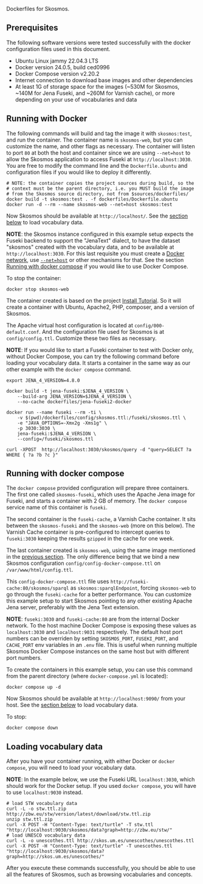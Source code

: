 Dockerfiles for Skosmos.

## Prerequisites

The following software versions were tested successfully with
the docker configuration files used in this document.

- Ubuntu Linux jammy 22.04.3 LTS
- Docker version 24.0.5, build ced0996
- Docker Compose version v2.20.2
- Internet connection to download base images and other dependencies
- At least 1G of storage space for the images (~530M for Skosmos,
  ~140M for Jena Fuseki, and ~260M for Varnish cache), or more
  depending on your use of vocabularies and data

## Running with Docker

The following commands will build and tag the image it with `skosmos:test`,
and run the container. The container name is `skosmos-web`, but you can customize
the name, and other flags as necessary. The container will listen to port
`80` at both the host and container since we are using `--net=host` to allow the
Skosmos application to access Fuseki at `http://localhost:3030`. You are free to
modify the command line and the `Dockerfile.ubuntu` and configuration files if you
would like to deploy it differently.

    # NOTE: the container copies the project sources during build, so the
    # context must be the parent directory, i.e. you MUST build the image
    # from the Skosmos source directory, not from $sources/dockerfiles/
    docker build -t skosmos:test . -f dockerfiles/Dockerfile.ubuntu
    docker run -d --rm --name skosmos-web --net=host skosmos:test

Now Skosmos should be available at `http://localhost/`. See the
[section below](#loading-vocabulary-data) to load vocabulary data.

**NOTE**: the Skosmos instance configured in this example setup expects the Fuseki
backend to support the "JenaText" dialect, to have the dataset "skosmos" created
with the vocabulary data, and to be available at `http://localhost:3030`.
For this last requisite you must create a
[Docker network](https://docs.docker.com/network/network-tutorial-standalone/),
use [`--net=host`](https://docs.docker.com/network/host/) or other mechanisms for
that. See the section [Running with docker compose](#running-with-docker-compose)
if you would like to use Docker Compose.

To stop the container:

    docker stop skosmos-web

The container created is based on the project
[Install Tutorial](https://github.com/NatLibFi/Skosmos/wiki/InstallTutorial).
So it will create a container with Ubuntu, Apache2, PHP, composer, and a version
of Skosmos.

The Apache virtual host configuration is located at `config/000-default.conf`. And
the configuration file used for Skosmos is at `config/config.ttl`. Customize these
two files as necessary.

**NOTE**: If you would like to start a Fuseki container to test with Docker only,
without Docker Compose, you can try the following command before loading your
vocabulary data. It starts a container in the same way as our other example with
the `docker compose` command.

    export JENA_4_VERSION=4.8.0

    docker build -t jena-fuseki:$JENA_4_VERSION \
        --build-arg JENA_VERSION=$JENA_4_VERSION \
        --no-cache dockerfiles/jena-fuseki2-docker

    docker run --name fuseki --rm -ti \
        -v $(pwd)/dockerfiles/config/skosmos.ttl:/fuseki/skosmos.ttl \
        -e "JAVA_OPTIONS=-Xmx2g -Xms1g" \
        -p 3030:3030 \
        jena-fuseki:$JENA_4_VERSION \
        --config=/fuseki/skosmos.ttl

    curl -XPOST  http://localhost:3030/skosmos/query -d "query=SELECT ?a WHERE { ?a ?b ?c }"

## Running with docker compose

The `docker compose` provided configuration will prepare three containers.
The first one called `skosmos-fuseki`, which uses the Apache Jena
image for Fuseki, and starts a container with 2 GB of memory. The
`docker compose` service name of this container is `fuseki`.

The second container is the `fuseki-cache`, a Varnish Cache container. It sits
between the `skosmos-fuseki` and the `skosmos-web` (more on this below). The
Varnish Cache container is pre-configured to intercept queries to `fuseki:3030`
keeping the results `gzipped` in the cache for one week.

The last container created is `skosmos-web`, using the same image mentioned
in the [previous section](#running-with-docker). The only difference being
that we bind a new Skosmos configuration `config/config-docker-compose.ttl`
on `/var/www/html/config.ttl`.

This `config-docker-compose.ttl` file uses `http://fuseki-cache:80/skosmos/sparql`
as `skosmos:sparqlEndpoint`, forcing `skosmos-web` to go through the `fuseki-cache`
for a better performance. You can customize this example setup to start Skosmos
pointing to any other existing Apache Jena server, preferably with the Jena Text
extension.

**NOTE**: `fuseki:3030` and `fuseki-cache:80` are from the internal Docker network.
To the host machine Docker Compose is exposing these values as `localhost:3030`
and `localhost:9031` respectively. The default host port numbers can be overriden
by setting `SKOSMOS_PORT`, `FUSEKI_PORT`, and `CACHE_PORT` env variables in an
`.env` file. This is useful when running multiple Skosmos Docker Compose instances
on the same host but with different port numbers.

To create the containers in this example setup, you can use this command
from the parent directory (where `docker-compose.yml` is located):

    docker compose up -d

Now Skosmos should be available at `http://localhost:9090/` from your
host. See the [section below](#loading-vocabulary-data) to load vocabulary data.

To stop:

    docker compose down

## Loading vocabulary data

After you have your container running, with either Docker or `docker compose`,
you will need to load your vocabulary data.

**NOTE**: In the example below, we use the Fuseki URL `localhost:3030`, which
should work for the Docker setup. If you used `docker compose`, you will have
to use `localhost:9030` instead.

    # load STW vocabulary data
    curl -L -o stw.ttl.zip http://zbw.eu/stw/version/latest/download/stw.ttl.zip
    unzip stw.ttl.zip
    curl -X POST -H "Content-Type: text/turtle" -T stw.ttl "http://localhost:9030/skosmos/data?graph=http://zbw.eu/stw/"
    # load UNESCO vocabulary data
    curl -L -o unescothes.ttl http://skos.um.es/unescothes/unescothes.ttl
    curl -X POST -H "Content-Type: text/turtle" -T unescothes.ttl "http://localhost:9030/skosmos/data?graph=http://skos.um.es/unescothes/"

After you execute these commands successfully, you should be able to use all the
features of Skosmos, such as browsing vocabularies and concepts.
